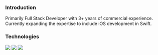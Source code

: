 ### Introduction
Primarily Full Stack Developer with 3+ years of commercial experience.  
Currently expanding the expertise to include iOS development in Swift.

### Technologies
[![](https://skillicons.dev/icons?i=swift)](http://swift.org/)
[![](https://skillicons.dev/icons?i=net)](https://dotnet.microsoft.com/en-us/)
[![](https://skillicons.dev/icons?i=react)](https://react.dev/)
